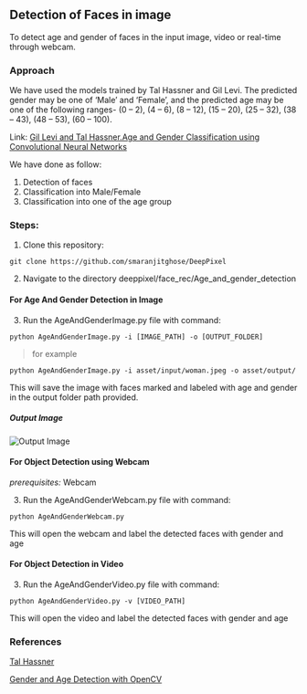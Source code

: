 ## Detection of Faces in image

To detect age and gender of faces in the input image, video or real-time through webcam.

### Approach

 We have used the models trained by Tal Hassner and Gil Levi. The predicted gender may be one of ‘Male’ and ‘Female’, and the predicted age may be one of the following ranges- (0 – 2), (4 – 6), (8 – 12), (15 – 20), (25 – 32), (38 – 43), (48 – 53), (60 – 100).

Link: [Gil Levi and Tal Hassner.Age and Gender Classification using Convolutional Neural Networks](https://talhassner.github.io/home/projects/cnn_agegender/CVPR2015_CNN_AgeGenderEstimation.pdf)

We have done as follow:
1. Detection of faces
2. Classification into Male/Female
3. Classification into one of the age group

### Steps:
1) Clone this repository:
```
git clone https://github.com/smaranjitghose/DeepPixel
```

2) Navigate to the directory deeppixel/face_rec/Age_and_gender_detection


#### For Age And Gender Detection in Image

3) Run the AgeAndGenderImage.py file with command:

```
python AgeAndGenderImage.py -i [IMAGE_PATH] -o [OUTPUT_FOLDER]

```
> for example
```
python AgeAndGenderImage.py -i asset/input/woman.jpeg -o asset/output/ 
```
This will save the image with faces marked and labeled with age and gender in the output folder path provided.

##### Output Image
![Output Image](https://github.com/jhalak27/DeepPixel/blob/AgeGender/deeppixel/face_rec/Age_and_gender_detection/asset/output/woman.png)


#### For Object Detection using Webcam
*prerequisites:* Webcam

3) Run the AgeAndGenderWebcam.py  file with command:

```
python AgeAndGenderWebcam.py 
```

This will open the webcam and label the detected faces with gender and age

#### For Object Detection in Video

3) Run the AgeAndGenderVideo.py file with command:

```
python AgeAndGenderVideo.py -v [VIDEO_PATH]

```

This will open the video and label the detected faces with gender and age 

### References

[Tal Hassner](https://talhassner.github.io/home/publication/2015_CVPR)

[Gender and Age Detection with OpenCV](https://data-flair.training/blogs/python-project-gender-age-detection/)
